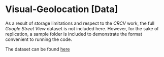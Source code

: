 # Visual-Geolocation [Data]
As a result of storage limitations and respect to the _CRCV_ work, the full _Google Street View_ dataset is not included here. However, for the sake of replication, a sample folder is included to demonstrate the format convenient to running the code.

The dataset can be found [here](https://www.crcv.ucf.edu/data/GMCP_Geolocalization/)

